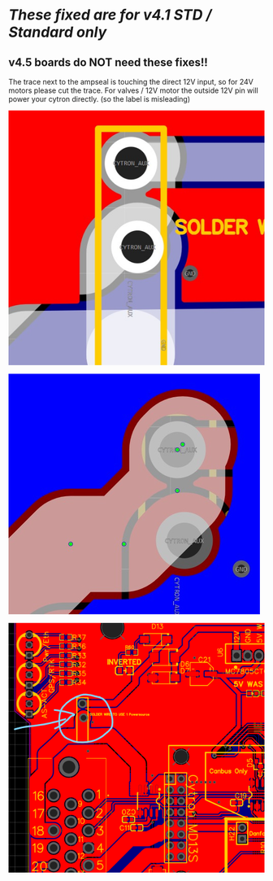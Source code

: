 # _**These fixed are for v4.1 STD / Standard only**_

## v4.5 boards do NOT need these fixes!!

The trace next to the ampseal is touching the direct 12V input, so for 24V motors please cut the trace.
For valves / 12V motor the outside 12V pin will power your cytron directly. (so the label is misleading)

![image](img/v4-cut-trace.png)

![image](img/v4-label-misleading.png)

![image](img/v4-cut-trace-location.png)

